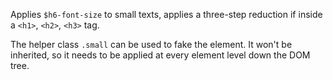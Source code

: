 Applies `$h6-font-size` to small texts, applies a three-step reduction if inside a `<h1>`, `<h2>`, `<h3>` tag.

The helper class `.small` can be used to fake the element. It won't be inherited, so it needs to be applied at every element level down the DOM tree.